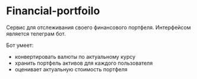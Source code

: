 # Financial-portfoilo

Сервис для отслеживания своего финансового портфеля. Интерфейсом является телеграм бот.

Бот умеет:
- конвертировать валюты по актуальному курсу
- хранить портфель активов для каждого пользователя
- оценивает актуальную стоимость портфеля
